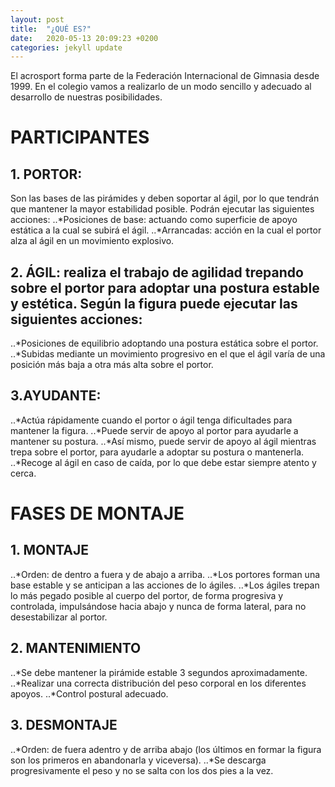 ```yaml
---
layout: post
title:  "¿QUÉ ES?"
date:   2020-05-13 20:09:23 +0200
categories: jekyll update
---
```


El acrosport forma parte de la Federación Internacional de Gimnasia desde 1999. En el colegio vamos a realizarlo de un modo sencillo y adecuado al desarrollo de nuestras posibilidades. 

 # PARTICIPANTES
## 1. PORTOR: 
Son las bases de las pirámides y deben soportar al ágil, por lo que tendrán que mantener la mayor estabilidad posible. Podrán ejecutar las siguientes acciones:
..*Posiciones de base: actuando como superficie de apoyo estática a la cual se subirá el ágil.
..*Arrancadas: acción en la cual el portor alza al ágil en un movimiento explosivo.
## 2. ÁGIL: realiza el trabajo de agilidad trepando sobre el portor para adoptar una postura estable y estética. Según la figura puede ejecutar las siguientes acciones:
..*Posiciones de equilibrio adoptando una postura estática sobre el portor.
..*Subidas mediante un movimiento progresivo en el que el ágil varía de una posición más baja a otra más alta sobre el portor.
## 3.AYUDANTE: 
..*Actúa rápidamente cuando el portor o ágil tenga  dificultades para mantener la figura. 
..*Puede servir de apoyo al portor para ayudarle a mantener su postura. 
..*Así mismo, puede servir de apoyo al ágil mientras trepa sobre el portor, para ayudarle a adoptar su postura o mantenerla.
..*Recoge al ágil en caso de caída, por lo que debe estar siempre atento y cerca.
# FASES DE MONTAJE
## 1. MONTAJE
..*Orden: de dentro a fuera y de abajo a arriba.
..*Los portores forman una base estable y se anticipan a las acciones de lo ágiles.
..*Los ágiles trepan lo más pegado posible al cuerpo del portor, de forma progresiva y controlada, impulsándose hacia abajo y nunca de forma lateral, para no desestabilizar al portor.

## 2. MANTENIMIENTO
..*Se debe mantener la pirámide estable 3 segundos aproximadamente.
..*Realizar una correcta distribución del peso corporal en los diferentes apoyos.
..*Control postural adecuado.

## 3. DESMONTAJE
..*Orden: de fuera adentro y de arriba abajo (los últimos en formar la figura son los primeros en abandonarla y viceversa).
..*Se descarga progresivamente el peso y no se salta con los dos pies a la vez.
